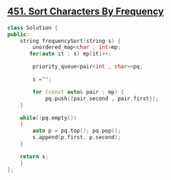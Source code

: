 ## [451. Sort Characters By Frequency](https://leetcode.com/problems/sort-characters-by-frequency/description/)

```cpp
class Solution {
public:
    string frequencySort(string s) {
        unordered_map<char , int>mp;
       for(auto it : s) mp[it]++;

        priority_queue<pair<int , char>>pq;

        s ="";

        for (const auto& pair : mp) {
            pq.push({pair.second , pair.first});
    }

    while(!pq.empty())
    {
        auto p = pq.top(); pq.pop();
        s.append(p.first, p.second);
    }

    return s;
    }
};
```
